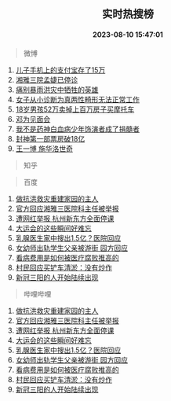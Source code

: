 <div align="center"><h2>实时热搜榜</h2><h4>2023-08-10 15:47:01</h4></div>

> 微博  

1. [儿子手机上的支付宝存了15万](https://s.weibo.com/weibo?q=%E5%84%BF%E5%AD%90%E6%89%8B%E6%9C%BA%E4%B8%8A%E7%9A%84%E6%94%AF%E4%BB%98%E5%AE%9D%E5%AD%98%E4%BA%8615%E4%B8%87&t=31&band_rank=1&Refer=top)<br />
2. [湘雅三院孟婕已停诊](https://s.weibo.com/weibo?q=%23%E6%B9%98%E9%9B%85%E4%B8%89%E9%99%A2%E5%AD%9F%E5%A9%95%E5%B7%B2%E5%81%9C%E8%AF%8A%23&t=31&band_rank=2&Refer=top)<br />
3. [痛别暴雨洪灾中牺牲的英雄](https://s.weibo.com/weibo?q=%23%E7%97%9B%E5%88%AB%E6%9A%B4%E9%9B%A8%E6%B4%AA%E7%81%BE%E4%B8%AD%E7%89%BA%E7%89%B2%E7%9A%84%E8%8B%B1%E9%9B%84%23&t=31&band_rank=3&Refer=top)<br />
4. [女子从小诊断为真两性畸形无法正常工作](https://s.weibo.com/weibo?q=%23%E5%A5%B3%E5%AD%90%E4%BB%8E%E5%B0%8F%E8%AF%8A%E6%96%AD%E4%B8%BA%E7%9C%9F%E4%B8%A4%E6%80%A7%E7%95%B8%E5%BD%A2%E6%97%A0%E6%B3%95%E6%AD%A3%E5%B8%B8%E5%B7%A5%E4%BD%9C%23&t=31&band_rank=4&Refer=top)<br />
5. [18岁男孩52万卖掉上百万房子买摩托车](https://s.weibo.com/weibo?q=%2318%E5%B2%81%E7%94%B7%E5%AD%A952%E4%B8%87%E5%8D%96%E6%8E%89%E4%B8%8A%E7%99%BE%E4%B8%87%E6%88%BF%E5%AD%90%E4%B9%B0%E6%91%A9%E6%89%98%E8%BD%A6%23&t=31&band_rank=5&Refer=top)<br />
6. [邓为见面会](https://s.weibo.com/weibo?q=%E9%82%93%E4%B8%BA%E8%A7%81%E9%9D%A2%E4%BC%9A&t=31&band_rank=6&Refer=top)<br />
7. [我不是药神白血病少年饰演者成了捐髓者](https://s.weibo.com/weibo?q=%23%E6%88%91%E4%B8%8D%E6%98%AF%E8%8D%AF%E7%A5%9E%E7%99%BD%E8%A1%80%E7%97%85%E5%B0%91%E5%B9%B4%E9%A5%B0%E6%BC%94%E8%80%85%E6%88%90%E4%BA%86%E6%8D%90%E9%AB%93%E8%80%85%23&t=31&band_rank=7&Refer=top)<br />
8. [封神第一部票房破18亿](https://s.weibo.com/weibo?q=%23%E5%B0%81%E7%A5%9E%E7%AC%AC%E4%B8%80%E9%83%A8%E7%A5%A8%E6%88%BF%E7%A0%B418%E4%BA%BF%23&t=31&band_rank=8&Refer=top)<br />
9. [王一博 施华洛世奇](https://s.weibo.com/weibo?q=%E7%8E%8B%E4%B8%80%E5%8D%9A%20%E6%96%BD%E5%8D%8E%E6%B4%9B%E4%B8%96%E5%A5%87&t=31&band_rank=9&Refer=top)<br />

> 知乎  


> 百度  

1. [做抗洪救灾重建家园的主人](https://www.baidu.com/s?wd=%E5%81%9A%E6%8A%97%E6%B4%AA%E6%95%91%E7%81%BE%E9%87%8D%E5%BB%BA%E5%AE%B6%E5%9B%AD%E7%9A%84%E4%B8%BB%E4%BA%BA&sa=fyb_news&rsv_dl=fyb_news)<br />
2. [官方回应湘雅三医院科主任被举报](https://www.baidu.com/s?wd=%E5%AE%98%E6%96%B9%E5%9B%9E%E5%BA%94%E6%B9%98%E9%9B%85%E4%B8%89%E5%8C%BB%E9%99%A2%E7%A7%91%E4%B8%BB%E4%BB%BB%E8%A2%AB%E4%B8%BE%E6%8A%A5&sa=fyb_news&rsv_dl=fyb_news)<br />
3. [遭网红举报 杭州新东方全面停课](https://www.baidu.com/s?wd=%E9%81%AD%E7%BD%91%E7%BA%A2%E4%B8%BE%E6%8A%A5+%E6%9D%AD%E5%B7%9E%E6%96%B0%E4%B8%9C%E6%96%B9%E5%85%A8%E9%9D%A2%E5%81%9C%E8%AF%BE&sa=fyb_news&rsv_dl=fyb_news)<br />
4. [大运会的这些瞬间好难忘](https://www.baidu.com/s?wd=%E5%A4%A7%E8%BF%90%E4%BC%9A%E7%9A%84%E8%BF%99%E4%BA%9B%E7%9E%AC%E9%97%B4%E5%A5%BD%E9%9A%BE%E5%BF%98&sa=fyb_news&rsv_dl=fyb_news)<br />
5. [乳腺医生家中搜出1.5亿？医院回应](https://www.baidu.com/s?wd=%E4%B9%B3%E8%85%BA%E5%8C%BB%E7%94%9F%E5%AE%B6%E4%B8%AD%E6%90%9C%E5%87%BA1.5%E4%BA%BF%EF%BC%9F%E5%8C%BB%E9%99%A2%E5%9B%9E%E5%BA%94&sa=fyb_news&rsv_dl=fyb_news)<br />
6. [女幼师出轨学生父亲被游街 园方回应](https://www.baidu.com/s?wd=%E5%A5%B3%E5%B9%BC%E5%B8%88%E5%87%BA%E8%BD%A8%E5%AD%A6%E7%94%9F%E7%88%B6%E4%BA%B2%E8%A2%AB%E6%B8%B8%E8%A1%97+%E5%9B%AD%E6%96%B9%E5%9B%9E%E5%BA%94&sa=fyb_news&rsv_dl=fyb_news)<br />
7. [看病费用是如何被医疗腐败推高的](https://www.baidu.com/s?wd=%E7%9C%8B%E7%97%85%E8%B4%B9%E7%94%A8%E6%98%AF%E5%A6%82%E4%BD%95%E8%A2%AB%E5%8C%BB%E7%96%97%E8%85%90%E8%B4%A5%E6%8E%A8%E9%AB%98%E7%9A%84&sa=fyb_news&rsv_dl=fyb_news)<br />
8. [村民回应买铲车清淤：没有炒作](https://www.baidu.com/s?wd=%E6%9D%91%E6%B0%91%E5%9B%9E%E5%BA%94%E4%B9%B0%E9%93%B2%E8%BD%A6%E6%B8%85%E6%B7%A4%EF%BC%9A%E6%B2%A1%E6%9C%89%E7%82%92%E4%BD%9C&sa=fyb_news&rsv_dl=fyb_news)<br />
9. [新冠三阳的人开始陆续出现](https://www.baidu.com/s?wd=%E6%96%B0%E5%86%A0%E4%B8%89%E9%98%B3%E7%9A%84%E4%BA%BA%E5%BC%80%E5%A7%8B%E9%99%86%E7%BB%AD%E5%87%BA%E7%8E%B0&sa=fyb_news&rsv_dl=fyb_news)<br />

> 哔哩哔哩  

1. [做抗洪救灾重建家园的主人](https://www.baidu.com/s?wd=%E5%81%9A%E6%8A%97%E6%B4%AA%E6%95%91%E7%81%BE%E9%87%8D%E5%BB%BA%E5%AE%B6%E5%9B%AD%E7%9A%84%E4%B8%BB%E4%BA%BA&sa=fyb_news&rsv_dl=fyb_news)<br />
2. [官方回应湘雅三医院科主任被举报](https://www.baidu.com/s?wd=%E5%AE%98%E6%96%B9%E5%9B%9E%E5%BA%94%E6%B9%98%E9%9B%85%E4%B8%89%E5%8C%BB%E9%99%A2%E7%A7%91%E4%B8%BB%E4%BB%BB%E8%A2%AB%E4%B8%BE%E6%8A%A5&sa=fyb_news&rsv_dl=fyb_news)<br />
3. [遭网红举报 杭州新东方全面停课](https://www.baidu.com/s?wd=%E9%81%AD%E7%BD%91%E7%BA%A2%E4%B8%BE%E6%8A%A5+%E6%9D%AD%E5%B7%9E%E6%96%B0%E4%B8%9C%E6%96%B9%E5%85%A8%E9%9D%A2%E5%81%9C%E8%AF%BE&sa=fyb_news&rsv_dl=fyb_news)<br />
4. [大运会的这些瞬间好难忘](https://www.baidu.com/s?wd=%E5%A4%A7%E8%BF%90%E4%BC%9A%E7%9A%84%E8%BF%99%E4%BA%9B%E7%9E%AC%E9%97%B4%E5%A5%BD%E9%9A%BE%E5%BF%98&sa=fyb_news&rsv_dl=fyb_news)<br />
5. [乳腺医生家中搜出1.5亿？医院回应](https://www.baidu.com/s?wd=%E4%B9%B3%E8%85%BA%E5%8C%BB%E7%94%9F%E5%AE%B6%E4%B8%AD%E6%90%9C%E5%87%BA1.5%E4%BA%BF%EF%BC%9F%E5%8C%BB%E9%99%A2%E5%9B%9E%E5%BA%94&sa=fyb_news&rsv_dl=fyb_news)<br />
6. [女幼师出轨学生父亲被游街 园方回应](https://www.baidu.com/s?wd=%E5%A5%B3%E5%B9%BC%E5%B8%88%E5%87%BA%E8%BD%A8%E5%AD%A6%E7%94%9F%E7%88%B6%E4%BA%B2%E8%A2%AB%E6%B8%B8%E8%A1%97+%E5%9B%AD%E6%96%B9%E5%9B%9E%E5%BA%94&sa=fyb_news&rsv_dl=fyb_news)<br />
7. [看病费用是如何被医疗腐败推高的](https://www.baidu.com/s?wd=%E7%9C%8B%E7%97%85%E8%B4%B9%E7%94%A8%E6%98%AF%E5%A6%82%E4%BD%95%E8%A2%AB%E5%8C%BB%E7%96%97%E8%85%90%E8%B4%A5%E6%8E%A8%E9%AB%98%E7%9A%84&sa=fyb_news&rsv_dl=fyb_news)<br />
8. [村民回应买铲车清淤：没有炒作](https://www.baidu.com/s?wd=%E6%9D%91%E6%B0%91%E5%9B%9E%E5%BA%94%E4%B9%B0%E9%93%B2%E8%BD%A6%E6%B8%85%E6%B7%A4%EF%BC%9A%E6%B2%A1%E6%9C%89%E7%82%92%E4%BD%9C&sa=fyb_news&rsv_dl=fyb_news)<br />
9. [新冠三阳的人开始陆续出现](https://www.baidu.com/s?wd=%E6%96%B0%E5%86%A0%E4%B8%89%E9%98%B3%E7%9A%84%E4%BA%BA%E5%BC%80%E5%A7%8B%E9%99%86%E7%BB%AD%E5%87%BA%E7%8E%B0&sa=fyb_news&rsv_dl=fyb_news)<br />
